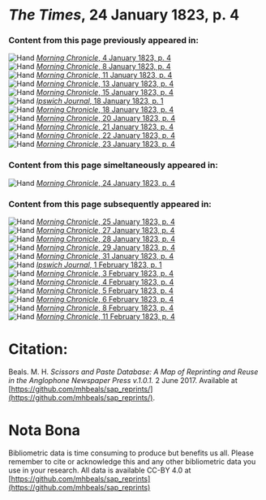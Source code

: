# *The Times*, 24 January 1823, p. 4  
  
### Content from this page previously appeared in:  
![Hand](http://scissorsandpaste.net/wp-content/uploads/2017/06/smallhandpointer.png) [*Morning Chronicle*, 4 January 1823, p. 4](https://mhbeals.github.io/sap_html/Morning-Chronicle/Morning-Chronicle-4-January-1823-p-4)  
![Hand](http://scissorsandpaste.net/wp-content/uploads/2017/06/smallhandpointer.png) [*Morning Chronicle*, 8 January 1823, p. 4](https://mhbeals.github.io/sap_html/Morning-Chronicle/Morning-Chronicle-8-January-1823-p-4)  
![Hand](http://scissorsandpaste.net/wp-content/uploads/2017/06/smallhandpointer.png) [*Morning Chronicle*, 11 January 1823, p. 4](https://mhbeals.github.io/sap_html/Morning-Chronicle/Morning-Chronicle-11-January-1823-p-4)  
![Hand](http://scissorsandpaste.net/wp-content/uploads/2017/06/smallhandpointer.png) [*Morning Chronicle*, 13 January 1823, p. 4](https://mhbeals.github.io/sap_html/Morning-Chronicle/Morning-Chronicle-13-January-1823-p-4)  
![Hand](http://scissorsandpaste.net/wp-content/uploads/2017/06/smallhandpointer.png) [*Morning Chronicle*, 15 January 1823, p. 4](https://mhbeals.github.io/sap_html/Morning-Chronicle/Morning-Chronicle-15-January-1823-p-4)  
![Hand](http://scissorsandpaste.net/wp-content/uploads/2017/06/smallhandpointer.png) [*Ipswich Journal*, 18 January 1823, p. 1](https://mhbeals.github.io/sap_html/Ipswich-Journal/Ipswich-Journal-18-January-1823-p-1)  
![Hand](http://scissorsandpaste.net/wp-content/uploads/2017/06/smallhandpointer.png) [*Morning Chronicle*, 18 January 1823, p. 4](https://mhbeals.github.io/sap_html/Morning-Chronicle/Morning-Chronicle-18-January-1823-p-4)  
![Hand](http://scissorsandpaste.net/wp-content/uploads/2017/06/smallhandpointer.png) [*Morning Chronicle*, 20 January 1823, p. 4](https://mhbeals.github.io/sap_html/Morning-Chronicle/Morning-Chronicle-20-January-1823-p-4)  
![Hand](http://scissorsandpaste.net/wp-content/uploads/2017/06/smallhandpointer.png) [*Morning Chronicle*, 21 January 1823, p. 4](https://mhbeals.github.io/sap_html/Morning-Chronicle/Morning-Chronicle-21-January-1823-p-4)  
![Hand](http://scissorsandpaste.net/wp-content/uploads/2017/06/smallhandpointer.png) [*Morning Chronicle*, 22 January 1823, p. 4](https://mhbeals.github.io/sap_html/Morning-Chronicle/Morning-Chronicle-22-January-1823-p-4)  
![Hand](http://scissorsandpaste.net/wp-content/uploads/2017/06/smallhandpointer.png) [*Morning Chronicle*, 23 January 1823, p. 4](https://mhbeals.github.io/sap_html/Morning-Chronicle/Morning-Chronicle-23-January-1823-p-4)  
  
### Content from this page simeltaneously appeared in:  
![Hand](http://scissorsandpaste.net/wp-content/uploads/2017/06/smallhandpointer.png) [*Morning Chronicle*, 24 January 1823, p. 4](https://mhbeals.github.io/sap_html/Morning-Chronicle/Morning-Chronicle-24-January-1823-p-4)  
  
### Content from this page subsequently appeared in:  
![Hand](http://scissorsandpaste.net/wp-content/uploads/2017/06/smallhandpointer.png) [*Morning Chronicle*, 25 January 1823, p. 4](https://mhbeals.github.io/sap_html/Morning-Chronicle/Morning-Chronicle-25-January-1823-p-4)  
![Hand](http://scissorsandpaste.net/wp-content/uploads/2017/06/smallhandpointer.png) [*Morning Chronicle*, 27 January 1823, p. 4](https://mhbeals.github.io/sap_html/Morning-Chronicle/Morning-Chronicle-27-January-1823-p-4)  
![Hand](http://scissorsandpaste.net/wp-content/uploads/2017/06/smallhandpointer.png) [*Morning Chronicle*, 28 January 1823, p. 4](https://mhbeals.github.io/sap_html/Morning-Chronicle/Morning-Chronicle-28-January-1823-p-4)  
![Hand](http://scissorsandpaste.net/wp-content/uploads/2017/06/smallhandpointer.png) [*Morning Chronicle*, 29 January 1823, p. 4](https://mhbeals.github.io/sap_html/Morning-Chronicle/Morning-Chronicle-29-January-1823-p-4)  
![Hand](http://scissorsandpaste.net/wp-content/uploads/2017/06/smallhandpointer.png) [*Morning Chronicle*, 31 January 1823, p. 4](https://mhbeals.github.io/sap_html/Morning-Chronicle/Morning-Chronicle-31-January-1823-p-4)  
![Hand](http://scissorsandpaste.net/wp-content/uploads/2017/06/smallhandpointer.png) [*Ipswich Journal*, 1 February 1823, p. 1](https://mhbeals.github.io/sap_html/Ipswich-Journal/Ipswich-Journal-1-February-1823-p-1)  
![Hand](http://scissorsandpaste.net/wp-content/uploads/2017/06/smallhandpointer.png) [*Morning Chronicle*, 3 February 1823, p. 4](https://mhbeals.github.io/sap_html/Morning-Chronicle/Morning-Chronicle-3-February-1823-p-4)  
![Hand](http://scissorsandpaste.net/wp-content/uploads/2017/06/smallhandpointer.png) [*Morning Chronicle*, 4 February 1823, p. 4](https://mhbeals.github.io/sap_html/Morning-Chronicle/Morning-Chronicle-4-February-1823-p-4)  
![Hand](http://scissorsandpaste.net/wp-content/uploads/2017/06/smallhandpointer.png) [*Morning Chronicle*, 5 February 1823, p. 4](https://mhbeals.github.io/sap_html/Morning-Chronicle/Morning-Chronicle-5-February-1823-p-4)  
![Hand](http://scissorsandpaste.net/wp-content/uploads/2017/06/smallhandpointer.png) [*Morning Chronicle*, 6 February 1823, p. 4](https://mhbeals.github.io/sap_html/Morning-Chronicle/Morning-Chronicle-6-February-1823-p-4)  
![Hand](http://scissorsandpaste.net/wp-content/uploads/2017/06/smallhandpointer.png) [*Morning Chronicle*, 8 February 1823, p. 4](https://mhbeals.github.io/sap_html/Morning-Chronicle/Morning-Chronicle-8-February-1823-p-4)  
![Hand](http://scissorsandpaste.net/wp-content/uploads/2017/06/smallhandpointer.png) [*Morning Chronicle*, 11 February 1823, p. 4](https://mhbeals.github.io/sap_html/Morning-Chronicle/Morning-Chronicle-11-February-1823-p-4)  


# Citation: 

Beals. M. H. *Scissors and Paste Database: A Map of Reprinting and Reuse in the Anglophone Newspaper Press v.1.0.1.* 2 June 2017. Available at [https://github.com/mhbeals/sap_reprints/](https://github.com/mhbeals/sap_reprints/). 

# Nota Bona

Bibliometric data is time consuming to produce but benefits us all. Please remember to cite or acknowledge this and any other bibliometric data you use in your research. All data is available CC-BY 4.0 at [https://github.com/mhbeals/sap_reprints](https://github.com/mhbeals/sap_reprints)